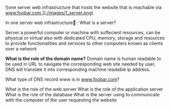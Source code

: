 ![one server web infrastructure that hosts the website that is reachable via www.foobar.com.](./images/1_server.png)

In one server web infrastructure🧮 :
What is a server?

Server a powerful computer or machine with suffecient resources, can be physical or virtual also with dedicated CPU, memory, storage and resources to provide functionalities and services to other computers known as clients over a network

<strong>What is the role of the domain name?</strong>
Domain name is human readable to be used in URL to navigate the corresponding web site needed by user, DNS will translate it into corresponding machine readable ip address.

What type of DNS record www is in www.foobar.com?

What is the role of the web server
What is the role of the application server
What is the role of the database
What is the server using to communicate with the computer of the user requesting the website
